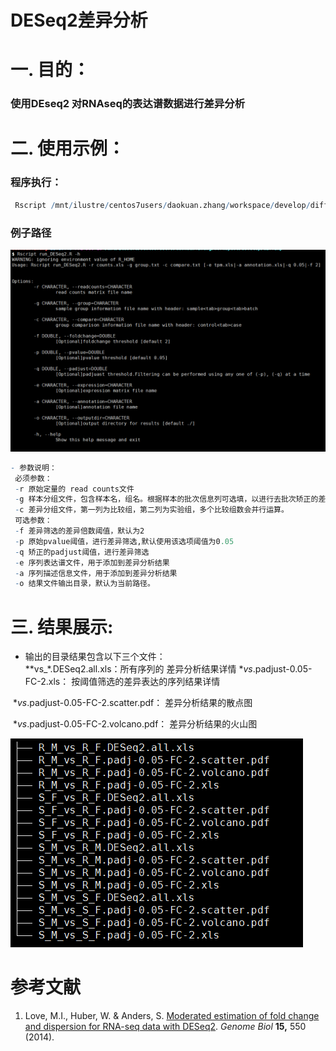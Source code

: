 # DESeq2差异分析



# 一. 目的：


### 使用DEseq2 对RNAseq的表达谱数据进行差异分析


# 二. 使用示例：

### 程序执行：  
```r
 Rscript /mnt/ilustre/centos7users/daokuan.zhang/workspace/develop/diffExp/run_DESeq2.R -r miRNA.counts.txt -g group.txt -c compare.txt -e miRNA_tpm.xls -a miRNA.target.anno.txt
```
### 例子路径

![1.programm](programm.png)

```r
- 参数说明：
 必须参数：
 -r 原始定量的 read counts文件
 -g 样本分组文件，包含样本名，组名。根据样本的批次信息列可选填，以进行去批次矫正的差异分析。
 -c 差异分组文件，第一列为比较组，第二列为实验组，多个比较组数会并行运算。 
 可选参数：
 -f 差异筛选的差异倍数阈值，默认为2
 -p 原始pvalue阈值，进行差异筛选,默认使用该选项阈值为0.05
 -q 矫正的padjust阈值，进行差异筛选
 -e 序列表达谱文件，用于添加到差异分析结果
 -a 序列描述信息文件，用于添加到差异分析结果
 -o 结果文件输出目录，默认为当前路径。
```

# 三. 结果展示:  
- 输出的目录结果包含以下三个文件：  
 **vs_*.DESeq2.all.xls：所有序列的 差异分析结果详情
*_vs_.padjust-0.05-FC-2.xls： 按阈值筛选的差异表达的序列结果详情

​        *_vs_.padjust-0.05-FC-2.scatter.pdf： 差异分析结果的散点图

​        *_vs_.padjust-0.05-FC-2.volcano.pdf： 差异分析结果的火山图

![2.result](result.png)


# 参考文献

1.   Love, M.I., Huber, W. & Anders, S. [Moderated estimation of fold change and dispersion for RNA-seq data with DESeq2](https://doi.org/10.1186/s13059-014-0550-8). *Genome Biol* **15,** 550 (2014). 
